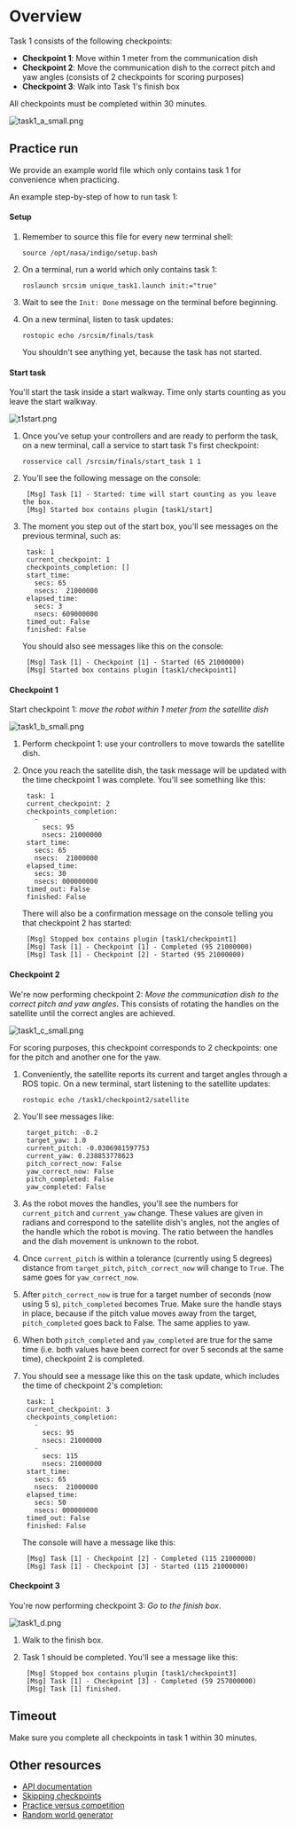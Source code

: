 # Overview

Task 1 consists of the following checkpoints:

* **Checkpoint 1**: Move within 1 meter from the communication dish
* **Checkpoint 2**: Move the communication dish to the correct pitch and yaw angles (consists of 2 checkpoints for scoring purposes)
* **Checkpoint 3**: Walk into Task 1's finish box

All checkpoints must be completed within 30 minutes.

![task1_a_small.png](https://bitbucket.org/repo/xEbAAe/images/3579080731-task1_a_small.png)

## Practice run

We provide an example world file which only contains task 1 for convenience
when practicing.

An example step-by-step of how to run task 1:

#### Setup

1. Remember to source this file for every new terminal shell:

    ```
    source /opt/nasa/indigo/setup.bash
    ```

1. On a terminal, run a world which only contains task 1:

    ```
    roslaunch srcsim unique_task1.launch init:="true"
    ```

1. Wait to see the `Init: Done` message on the terminal before beginning.

1. On a new terminal, listen to task updates:

    ```
    rostopic echo /srcsim/finals/task
    ```

    You shouldn't see anything yet, because the task has not started.

#### Start task

You'll start the task inside a start walkway. Time only starts counting as you
leave the start walkway.

![t1start.png](https://bitbucket.org/repo/xEbAAe/images/1585779460-t1start.png)

1. Once you've setup your controllers and are ready to perform the task, on a
   new terminal, call a service to start task 1's first checkpoint:

    ```
    rosservice call /srcsim/finals/start_task 1 1
    ```

1. You'll see the following message on the console:

        [Msg] Task [1] - Started: time will start counting as you leave the box.
        [Msg] Started box contains plugin [task1/start]

1. The moment you step out of the start box, you'll see messages on the
   previous terminal, such as:

        task: 1
        current_checkpoint: 1
        checkpoints_completion: []
        start_time:
          secs: 65
          nsecs:  21000000
        elapsed_time:
          secs: 3
          nsecs: 609000000
        timed_out: False
        finished: False

    You should also see messages like this on the console:

        [Msg] Task [1] - Checkpoint [1] - Started (65 21000000)
        [Msg] Started box contains plugin [task1/checkpoint1]

#### Checkpoint 1

Start checkpoint 1: *move the robot within 1 meter from the satellite dish*

![task1_b_small.png](https://bitbucket.org/repo/xEbAAe/images/507814120-task1_b_small.png)

1. Perform checkpoint 1: use your controllers to move towards the satellite dish.

1. Once you reach the satellite dish, the task message will be updated with the
time checkpoint 1 was complete. You'll see something like this:

        task: 1
        current_checkpoint: 2
        checkpoints_completion:
          -
            secs: 95
            nsecs: 21000000
        start_time:
          secs: 65
          nsecs:  21000000
        elapsed_time:
          secs: 30
          nsecs: 000000000
        timed_out: False
        finished: False

    There will also be a confirmation message on the console telling you that
    checkpoint 2 has started:

        [Msg] Stopped box contains plugin [task1/checkpoint1]
        [Msg] Task [1] - Checkpoint [1] - Completed (95 21000000)
        [Msg] Task [1] - Checkpoint [2] - Started (95 21000000)

#### Checkpoint 2

We're now performing checkpoint 2: *Move the communication dish to the
correct pitch and yaw angles*. This consists of rotating the handles on the
satellite until the correct angles are achieved.

![task1_c_small.png](https://bitbucket.org/repo/xEbAAe/images/1976235125-task1_c_small.png)

For scoring purposes, this checkpoint corresponds to 2 checkpoints: one for
the pitch and another one for the yaw.

1. Conveniently, the satellite reports its current and target angles through a
ROS topic. On a new terminal, start listening to the satellite updates:

    ```
    rostopic echo /task1/checkpoint2/satellite
    ```

1. You'll see messages like:

        target_pitch: -0.2
        target_yaw: 1.0
        current_pitch: -0.0306981597753
        current_yaw: 0.238853778623
        pitch_correct_now: False
        yaw_correct_now: False
        pitch_completed: False
        yaw_completed: False

1. As the robot moves the handles, you'll see the numbers for `current_pitch`
and `current_yaw` change. These values are given in radians and correspond to
the satellite dish's angles, not the angles of the handle which the robot is
moving. The ratio between the handles and the dish movement is unknown to the
robot.

1. Once `current_pitch` is within a tolerance (currently using 5 degrees)
distance from `target_pitch`, `pitch_correct_now` will change to `True`. The
same goes for `yaw_correct_now`.

1. After `pitch_correct_now` is true for a target number of seconds
(now using 5 s), `pitch_completed` becomes True. Make sure the handle stays in
place, because if the pitch value moves away from the target, `pitch_completed`
goes back to False. The same applies to yaw.

1. When both `pitch_completed` and `yaw_completed` are true for the same time
(i.e. both values have been correct for over 5 seconds at the same time),
checkpoint 2 is completed.

1. You should see a message like this on the task update, which includes the
time of checkpoint 2's completion:


        task: 1
        current_checkpoint: 3
        checkpoints_completion:
          -
            secs: 95
            nsecs: 21000000
          -
            secs: 115
            nsecs: 21000000
        start_time:
          secs: 65
          nsecs:  21000000
        elapsed_time:
          secs: 50
          nsecs: 000000000
        timed_out: False
        finished: False

    The console will have a message like this:

        [Msg] Task [1] - Checkpoint [2] - Completed (115 21000000)
        [Msg] Task [1] - Checkpoint [3] - Started (115 21000000)

#### Checkpoint 3

You're now performing checkpoint 3: *Go to the finish box*.

![task1_d.png](https://bitbucket.org/repo/xEbAAe/images/4283297297-task1_d.png)

1. Walk to the finish box.

1. Task 1 should be completed. You'll see a message like this:

        [Msg] Stopped box contains plugin [task1/checkpoint3]
        [Msg] Task [1] - Checkpoint [3] - Completed (59 257000000)
        [Msg] Task [1] finished.

## Timeout

Make sure you complete all checkpoints in task 1 within 30 minutes.

## Other resources

* [API documentation](https://bitbucket.org/osrf/srcsim/wiki/api)
* [Skipping checkpoints](https://bitbucket.org/osrf/srcsim/wiki/skip_summary)
* [Practice versus competition](https://bitbucket.org/osrf/srcsim/wiki/practice_vs_competition)
* [Random world generator](https://bitbucket.org/osrf/srcsim/wiki/world_generator)